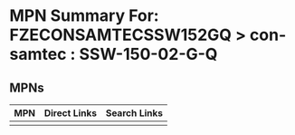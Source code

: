 



# MPN Summary For: FZECONSAMTECSSW152GQ > con-samtec : SSW-150-02-G-Q

## MPNs
  

|MPN|Direct Links|Search Links|
| :--- | :--- | :--- |
||||

